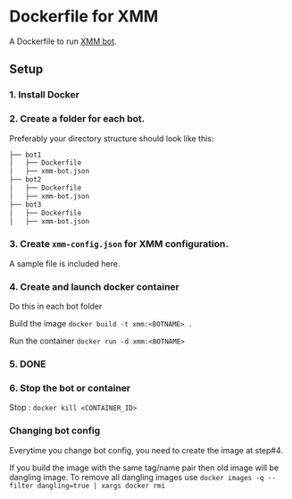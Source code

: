 # Dockerfile for XMM 

A Dockerfile to run [XMM bot](https://github.com/codedot/xmm).

## Setup

### 1. Install Docker

### 2. Create a folder for each bot. 

Preferably your directory structure should look like this:


```bash
├── bot1
│   ├── Dockerfile
│   ├── xmm-bot.json
├── bot2
│   ├── Dockerfile
│   ├── xmm-bot.json
├── bot3
│   ├── Dockerfile
│   ├── xmm-bot.json  
```

### 3. Create `xmm-config.json` for XMM configuration.

A sample file is included here. 

 
### 4. Create and launch docker container

Do this in each bot folder

Build the image `docker build -t xmm:<BOTNAME> .`

Run the container `docker run -d xmm:<BOTNAME>`

### 5. DONE

### 6. Stop the bot or container

Stop : `docker kill <CONTAINER_ID>`

### Changing bot config

Everytime you change bot config, you need to create the image at step#4. 

If you build the image with the same tag/name pair then old image will be dangling image. To remove all dangling images use `docker images -q --filter dangling=true | xargs docker rmi`

 

 

